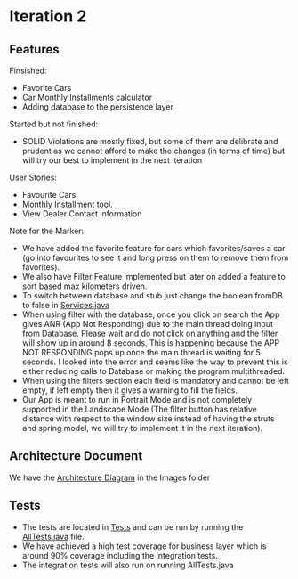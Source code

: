 # Iteration 2 

## Features

Finsished:

* Favorite Cars
* Car Monthly Installments calculator
* Adding database to the persistence layer

Started but not finished:

* SOLID Violations are mostly fixed, but some of them are delibrate and prudent as we cannot afford to make the changes (in terms of time) but will try our best to implement in the next iteration

User Stories: 

* Favourite Cars
* Monthly Installment tool.
* View Dealer Contact information

Note for the Marker:

* We have added the favorite feature for cars which favorites/saves a car (go into favourites to see it and long press on them to remove them from favorites).
* We also have Filter Feature implemented but later on added a feature to sort based max kilometers driven.
* To switch between database and stub just change the boolean fromDB to false in [Services.java](../app/src/main/java/application/Services.java)
* When using filter with the database, once you click on search the App gives ANR (App Not Responding) due to the main thread doing input from Database. Please wait and do not click on anything and the filter will show up in around 8 seconds. This is happening because the APP NOT RESPONDING pops up once the main thread is waiting for 5 seconds. I looked into the error and seems like the way to prevent this is either reducing calls to Database or making the program multithreaded.
* When using the filters section each field is mandatory and cannot be left empty, if left empty then it gives a warning to fill the fields.
* Our App is meant to run in Portrait Mode and is not completely supported in the Landscape Mode (The filter button has relative distance with respect to the window size instead of having the struts and spring model, we will try to implement it in the next iteration).


## Architecture Document

We have the [Architecture Diagram](documents/ARCHITECTURE2.md) in the Images folder

## Tests

* The tests are located in [Tests](app/src/test/java/com/lightsoutbugsout/tests) and can be run by running the [AllTests.java](app/src/test/java/com/lightsoutbugsout/tests/AllTests.java) file.
* We have achieved a high test coverage for business layer which is around 90% coverage including the Integration tests. 
* The integration tests will also run on running AllTests.java

